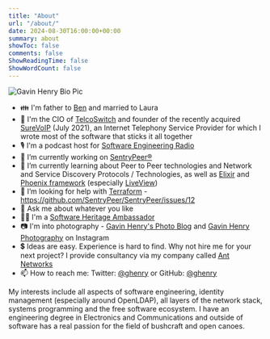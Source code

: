 ```yaml
---
title: "About"
url: "/about/"
date: 2024-08-30T16:00:00+00:00
summary: about
showToc: false
comments: false
ShowReadingTime: false
ShowWordCount: false
---
```


![Gavin Henry Bio Pic](/ghenry_bio_pic_400x400.jpg "Gavin Henry Bio Pic")

- 👪 I'm father to [Ben](https://www.bbc.co.uk/programmes/p06rqp6c) and married to Laura
- 💼 I'm the CIO of [TelcoSwitch](https://telcoswitch.com/) and founder of the recently acquired [SureVoIP](https://www.surevoip.co.uk/) (July 2021), an Internet Telephony Service Provider for which I wrote most of the software that sticks it all together
- 🎙️ I'm a podcast host for [Software Engineering Radio](https://www.se-radio.net/team/gavin-henry/)
- 🔭 I’m currently working on [SentryPeer®](https://github.com/SentryPeer/SentryPeer)
- 🌱 I’m currently learning about Peer to Peer technologies and Network and Service Discovery Protocols / Technologies, as well as [Elixir](https://github.com/elixir-lang/elixir) and [Phoenix framework](https://github.com/phoenixframework/) (especially [LiveView](https://github.com/phoenixframework/phoenix_live_view))
- 🤔 I’m looking for help with [Terraform](https://www.terraform.io/) - https://github.com/SentryPeer/SentryPeer/issues/12
- 💬 Ask me about whatever you like
- 🧑‍💻 I'm a [Software Heritage Ambassador](https://www.softwareheritage.org/ambassadors/)
- 📷 I'm into photography - [Gavin Henry's Photo Blog](https://gavinhenry.com) and [Gavin Henry Photography](https://instagram.com/gavinhenryphotography) on Instagram
- 💲 Ideas are easy. Experience is hard to find. Why not hire me for your next project? I provide consultancy via my company called [Ant Networks](https://antnetworks.com)
- 📫 How to reach me: Twitter: [@ghenry](https://twitter.com/ghenry) or GitHub: [@ghenry](https://github.com/ghenry)

My interests include all aspects of software engineering, identity management (especially around OpenLDAP), 
all layers of the network stack, systems programming and the free software ecosystem. I have an engineering degree in 
Electronics and Communications and outside of software has a real passion for the field of bushcraft and open canoes.
